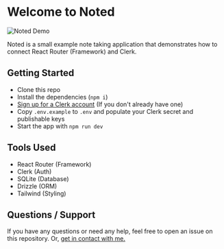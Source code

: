 # Welcome to Noted

![Noted Demo](noted-demo.gif)

Noted is a small example note taking application that demonstrates how to connect React Router (Framework) and Clerk.

## Getting Started

- Clone this repo
- Install the dependencies (`npm i`)
- [ Sign up for a Clerk account](https://dashboard.clerk.com/sign-up) (If you don't already have one)
- Copy `.env.example` to `.env` and populate your Clerk secret and publishable keys
- Start the app with `npm run dev`

## Tools Used

- React Router (Framework)
- Clerk (Auth)
- SQLite (Database)
- Drizzle (ORM)
- Tailwind (Styling)

## Questions / Support

If you have any questions or need any help, feel free to open an issue on this repository. Or, [get in contact with me.](https://conermurphy.com/contact)
